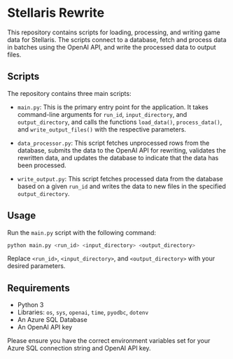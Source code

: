 # Stellaris Rewrite

This repository contains scripts for loading, processing, and writing game data for Stellaris. The scripts connect to a database, fetch and process data in batches using the OpenAI API, and write the processed data to output files.

## Scripts

The repository contains three main scripts:

- `main.py`: This is the primary entry point for the application. It takes command-line arguments for `run_id`, `input_directory`, and `output_directory`, and calls the functions `load_data()`, `process_data()`, and `write_output_files()` with the respective parameters.

- `data_processor.py`: This script fetches unprocessed rows from the database, submits the data to the OpenAI API for rewriting, validates the rewritten data, and updates the database to indicate that the data has been processed.

- `write_output.py`: This script fetches processed data from the database based on a given `run_id` and writes the data to new files in the specified `output_directory`.

## Usage

Run the `main.py` script with the following command:

```bash
python main.py <run_id> <input_directory> <output_directory>
```

Replace `<run_id>`, `<input_directory>`, and `<output_directory>` with your desired parameters.

## Requirements

- Python 3
- Libraries: `os`, `sys`, `openai`, `time`, `pyodbc`, `dotenv`
- An Azure SQL Database
- An OpenAI API key

Please ensure you have the correct environment variables set for your Azure SQL connection string and OpenAI API key.

